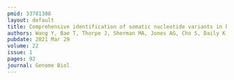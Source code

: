```yaml
---
pmid: 33781308
layout: default
title: Comprehensive identification of somatic nucleotide variants in human brain tissue.
authors: Wang Y, Bae T, Thorpe J, Sherman MA, Jones AG, Cho S, Daily K, Dou Y, Ganz J, Galor A, Lobon I, Pattni R, Rosenbluh C, Tomasi S, Tomasini L, Yang X, Zhou B, Akbarian S, Ball LL, Bizzotto S, Emery SB, Doan R, Fasching L, Jang Y, Juan D, Lizano E, Luquette LJ, Moldovan JB, Narurkar R, Oetjens MT, Rodin RE, Sekar S, Shin JH, Soriano E, Straub RE, Zhou W, Chess A, Gleeson JG, Marques-Bonet T, Park PJ, Peters MA, Pevsner J, Walsh CA, Weinberger DR, Vaccarino FM, Moran JV, Urban AE, Kidd JM, Mills RE, Abyzov A, Brain Somatic Mosaicism Network
pubdate: 2021 Mar 29
volume: 22
issue: 1
pages: 92
journal: Genome Biol
---
```

